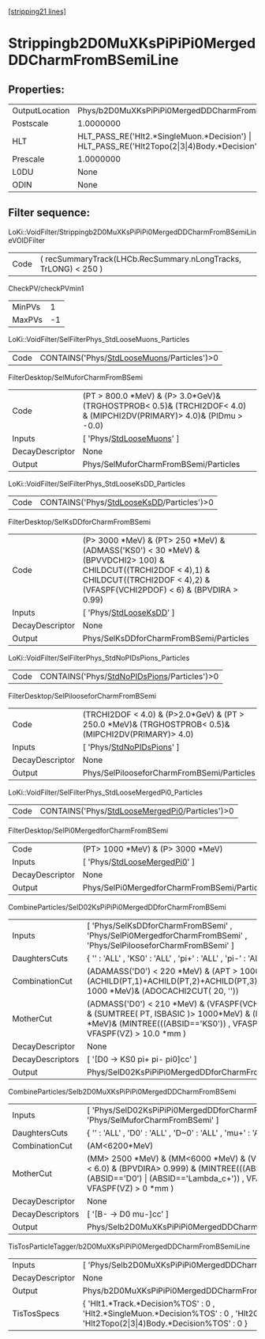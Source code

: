 [[stripping21 lines]](./stripping21-index)

# Strippingb2D0MuXKsPiPiPi0MergedDDCharmFromBSemiLine

## Properties:

|                |                                                                                                |
|----------------|------------------------------------------------------------------------------------------------|
| OutputLocation | Phys/b2D0MuXKsPiPiPi0MergedDDCharmFromBSemiLine/Particles                                      |
| Postscale      | 1.0000000                                                                                      |
| HLT            | HLT_PASS_RE('Hlt2.\*SingleMuon.\*Decision') \| HLT_PASS_RE('Hlt2Topo(2\|3\|4)Body.\*Decision') |
| Prescale       | 1.0000000                                                                                      |
| L0DU           | None                                                                                           |
| ODIN           | None                                                                                           |

## Filter sequence:

LoKi::VoidFilter/Strippingb2D0MuXKsPiPiPi0MergedDDCharmFromBSemiLineVOIDFilter

|      |                                                                 |
|------|-----------------------------------------------------------------|
| Code | ( recSummaryTrack(LHCb.RecSummary.nLongTracks, TrLONG) \< 250 ) |

CheckPV/checkPVmin1

|        |     |
|--------|-----|
| MinPVs | 1   |
| MaxPVs | -1  |

LoKi::VoidFilter/SelFilterPhys_StdLooseMuons_Particles

|      |                                                                                            |
|------|--------------------------------------------------------------------------------------------|
| Code | CONTAINS('Phys/[StdLooseMuons](./stripping21-commonparticles-stdloosemuons)/Particles')\>0 |

FilterDesktop/SelMuforCharmFromBSemi

|                 |                                                                                                                            |
|-----------------|----------------------------------------------------------------------------------------------------------------------------|
| Code            | (PT \> 800.0 \*MeV) & (P\> 3.0\*GeV)& (TRGHOSTPROB\< 0.5)& (TRCHI2DOF\< 4.0) & (MIPCHI2DV(PRIMARY)\> 4.0)& (PIDmu \> -0.0) |
| Inputs          | [ 'Phys/[StdLooseMuons](./stripping21-commonparticles-stdloosemuons)' ]                                                  |
| DecayDescriptor | None                                                                                                                       |
| Output          | Phys/SelMuforCharmFromBSemi/Particles                                                                                      |

LoKi::VoidFilter/SelFilterPhys_StdLooseKsDD_Particles

|      |                                                                                          |
|------|------------------------------------------------------------------------------------------|
| Code | CONTAINS('Phys/[StdLooseKsDD](./stripping21-commonparticles-stdlooseksdd)/Particles')\>0 |

FilterDesktop/SelKsDDforCharmFromBSemi

|                 |                                                                                                                                                                                                    |
|-----------------|----------------------------------------------------------------------------------------------------------------------------------------------------------------------------------------------------|
| Code            | (P\> 3000 \*MeV) & (PT\> 250 \*MeV) & (ADMASS('KS0') \< 30 \*MeV) & (BPVVDCHI2\> 100) & CHILDCUT((TRCHI2DOF \< 4),1) & CHILDCUT((TRCHI2DOF \< 4),2) & (VFASPF(VCHI2PDOF) \< 6) & (BPVDIRA \> 0.99) |
| Inputs          | [ 'Phys/[StdLooseKsDD](./stripping21-commonparticles-stdlooseksdd)' ]                                                                                                                            |
| DecayDescriptor | None                                                                                                                                                                                               |
| Output          | Phys/SelKsDDforCharmFromBSemi/Particles                                                                                                                                                            |

LoKi::VoidFilter/SelFilterPhys_StdNoPIDsPions_Particles

|      |                                                                                              |
|------|----------------------------------------------------------------------------------------------|
| Code | CONTAINS('Phys/[StdNoPIDsPions](./stripping21-commonparticles-stdnopidspions)/Particles')\>0 |

FilterDesktop/SelPilooseforCharmFromBSemi

|                 |                                                                                                           |
|-----------------|-----------------------------------------------------------------------------------------------------------|
| Code            | (TRCHI2DOF \< 4.0) & (P\>2.0\*GeV) & (PT \> 250.0 \*MeV)& (TRGHOSTPROB\< 0.5)& (MIPCHI2DV(PRIMARY)\> 4.0) |
| Inputs          | [ 'Phys/[StdNoPIDsPions](./stripping21-commonparticles-stdnopidspions)' ]                               |
| DecayDescriptor | None                                                                                                      |
| Output          | Phys/SelPilooseforCharmFromBSemi/Particles                                                                |

LoKi::VoidFilter/SelFilterPhys_StdLooseMergedPi0_Particles

|      |                                                                                                    |
|------|----------------------------------------------------------------------------------------------------|
| Code | CONTAINS('Phys/[StdLooseMergedPi0](./stripping21-commonparticles-stdloosemergedpi0)/Particles')\>0 |

FilterDesktop/SelPi0MergedforCharmFromBSemi

|                 |                                                                                   |
|-----------------|-----------------------------------------------------------------------------------|
| Code            | (PT\> 1000 \*MeV) & (P\> 3000 \*MeV)                                              |
| Inputs          | [ 'Phys/[StdLooseMergedPi0](./stripping21-commonparticles-stdloosemergedpi0)' ] |
| DecayDescriptor | None                                                                              |
| Output          | Phys/SelPi0MergedforCharmFromBSemi/Particles                                      |

CombineParticles/SelD02KsPiPiPi0MergedDDforCharmFromBSemi

|                  |                                                                                                                                                                                          |
|------------------|------------------------------------------------------------------------------------------------------------------------------------------------------------------------------------------|
| Inputs           | [ 'Phys/SelKsDDforCharmFromBSemi' , 'Phys/SelPi0MergedforCharmFromBSemi' , 'Phys/SelPilooseforCharmFromBSemi' ]                                                                        |
| DaughtersCuts    | { '' : 'ALL' , 'KS0' : 'ALL' , 'pi+' : 'ALL' , 'pi-' : 'ALL' , 'pi0' : 'ALL' }                                                                                                           |
| CombinationCut   | (ADAMASS('D0') \< 220 \*MeV) & (APT \> 1000 \*MeV)& (ACHILD(PT,1)+ACHILD(PT,2)+ACHILD(PT,3)+ACHILD(PT,4) \> 1000 \*MeV)& (ADOCACHI2CUT( 20, ''))                                         |
| MotherCut        | (ADMASS('D0') \< 210 \*MeV) & (VFASPF(VCHI2/VDOF) \< 6.0) & (SUMTREE( PT, ISBASIC )\> 1000\*MeV) & (PT \> 1000 \*MeV)& (MINTREE(((ABSID=='KS0')) , VFASPF(VZ))-VFASPF(VZ) \> 10.0 \*mm ) |
| DecayDescriptor  | None                                                                                                                                                                                     |
| DecayDescriptors | [ '[D0 -\> KS0 pi+ pi- pi0]cc' ]                                                                                                                                                     |
| Output           | Phys/SelD02KsPiPiPi0MergedDDforCharmFromBSemi/Particles                                                                                                                                  |

CombineParticles/Selb2D0MuXKsPiPiPi0MergedDDCharmFromBSemi

|                  |                                                                                                                                                                                                |
|------------------|------------------------------------------------------------------------------------------------------------------------------------------------------------------------------------------------|
| Inputs           | [ 'Phys/SelD02KsPiPiPi0MergedDDforCharmFromBSemi' , 'Phys/SelMuforCharmFromBSemi' ]                                                                                                          |
| DaughtersCuts    | { '' : 'ALL' , 'D0' : 'ALL' , 'D~0' : 'ALL' , 'mu+' : 'ALL' , 'mu-' : 'ALL' }                                                                                                                  |
| CombinationCut   | (AM\<6200\*MeV)                                                                                                                                                                                |
| MotherCut        | (MM\> 2500 \*MeV) & (MM\<6000 \*MeV) & (VFASPF(VCHI2/VDOF)\< 6.0) & (BPVDIRA\> 0.999) & (MINTREE(((ABSID=='D+') \| (ABSID=='D0') \| (ABSID=='Lambda_c+')) , VFASPF(VZ))-VFASPF(VZ) \> 0 \*mm ) |
| DecayDescriptor  | None                                                                                                                                                                                           |
| DecayDescriptors | [ '[B- -\> D0 mu-]cc' ]                                                                                                                                                                    |
| Output           | Phys/Selb2D0MuXKsPiPiPi0MergedDDCharmFromBSemi/Particles                                                                                                                                       |

TisTosParticleTagger/b2D0MuXKsPiPiPi0MergedDDCharmFromBSemiLine

|                 |                                                                                                                                                    |
|-----------------|----------------------------------------------------------------------------------------------------------------------------------------------------|
| Inputs          | [ 'Phys/Selb2D0MuXKsPiPiPi0MergedDDCharmFromBSemi' ]                                                                                             |
| DecayDescriptor | None                                                                                                                                               |
| Output          | Phys/b2D0MuXKsPiPiPi0MergedDDCharmFromBSemiLine/Particles                                                                                          |
| TisTosSpecs     | { 'Hlt1.\*Track.\*Decision%TOS' : 0 , 'Hlt2.\*SingleMuon.\*Decision%TOS' : 0 , 'Hlt2Global%TIS' : 0 , 'Hlt2Topo(2\|3\|4)Body.\*Decision%TOS' : 0 } |
